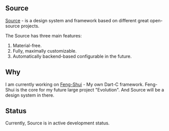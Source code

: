 ## Source

[Source](https://antonbashir.github.io/source/) - is a design system and framework based on different great open-source projects.

The Source has three main features:

1. Material-free.
2. Fully, maximally customizable.
3. Automatically backend-based configurable in the future.

## Why

I am currently working on [Feng-Shui](https://github.com/antonbashir/feng-shui) - My own Dart-C framework.
Feng-Shui is the core for my future large project "Evolution". And Source will be a design system in there.

## Status

Currently, Source is in active development status.
